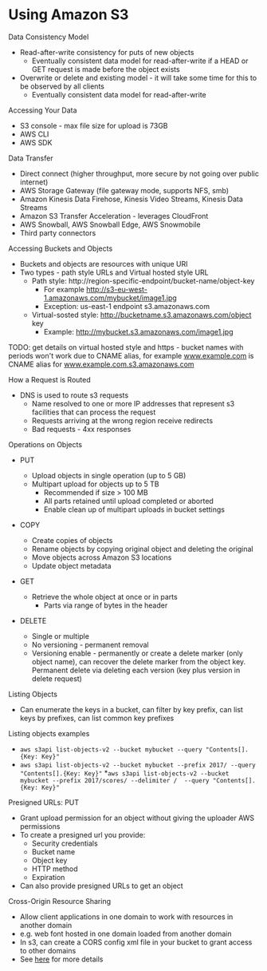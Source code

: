 # Using Amazon S3

Data Consistency Model

* Read-after-write consistency for puts of new objects
    * Eventually consistent data model for read-after-write if a HEAD or GET request is made before the object exists
* Overwrite or delete and existing model - it will take some time for this to be observed by all clients
    * Eventually consistent data model for read-after-write

Accessing Your Data

* S3 console - max file size for upload is 73GB
* AWS CLI
* AWS SDK

Data Transfer

* Direct connect (higher throughput, more secure by not going over public internet)
* AWS Storage Gateway (file gateway mode, supports NFS, smb)
* Amazon Kinesis Data Firehose, Kinesis Video Streams, Kinesis Data Streams
* Amazon S3 Transfer Acceleration - leverages CloudFront
* AWS Snowball, AWS Snowball Edge, AWS Snowmobile
* Third party connectors

Accessing Buckets and Objects

* Buckets and objects are resources with unique URI
* Two types - path style URLs and Virtual hosted style URL
    * Path style: http://region-specific-endpoint/bucket-name/object-key
        * For example http://s3-eu-west-1.amazonaws.com/mybucket/image1.jpg
        * Exception: us-east-1 endpoint s3.amazonaws.com
    * Virtual-sosted style: http://bucketname.s3.amazonaws.com/object key
        * Example: http://mybucket.s3.amazonaws.com/image1.jpg

TODO: get details on virtual hosted style and https - bucket names with periods won't work due to CNAME alias, for example www.example.com is CNAME alias for www.example.com.s3.amazonaws.com

How a Request is Routed

* DNS is used to route s3 requests
    * Name  resolved to one or more IP addresses that represent s3 facilities that can process the request
    * Requests arriving at the wrong region receive redirects
    * Bad requests - 4xx responses

Operations on Objects

* PUT
    * Upload objects in single operation (up to 5 GB)
    * Multipart upload for objects up to 5 TB
        * Recommended if size > 100 MB
        * All parts retained until upload completed or aborted
        * Enable clean up of multipart uploads in bucket settings

* COPY
    * Create copies of objects
    * Rename objects by copying original object and deleting the original
    * Move objects across Amazon S3 locations
    * Update object metadata

* GET
    * Retrieve the whole object at once or in parts
        * Parts via range of bytes in the header

* DELETE
    * Single or multiple
    * No versioning - permanent removal
    * Versioning enable - permanently or create a delete marker (only object name), can recover the delete marker from the object key. Permanent delete via deleting each version (key plus version in delete request)

Listing Objects

* Can enumerate the keys in a bucket, can filter by key prefix, can list keys by prefixes, can list common key prefixes

Listing objects examples

* `aws s3api list-objects-v2 --bucket mybucket --query "Contents[].{Key: Key}"`
* `aws s3api list-objects-v2 --bucket mybucket --prefix 2017/ --query "Contents[].{Key: Key}"`
*`aws s3api list-objects-v2 --bucket mybucket --prefix 2017/scores/ --delimiter /  --query "Contents[].{Key: Key}"`

Presigned URLs: PUT

* Grant upload permission for an object without giving the uploader AWS permissions
* To create a presigned url you provide:
    * Security credentials
    * Bucket name
    * Object key
    * HTTP method
    * Expiration
* Can also provide presigned URLs to get an object

Cross-Origin Resource Sharing

* Allow client applications in one domain to work with resources in another domain
* e.g. web font hosted in one domain loaded from another domain
* In s3, can create a CORS config xml file in your bucket to grant access to other domains
* See [here](https://docs.aws.amazon.com/sdk-for-javascript/v2/developer-guide/cors.html) for more details




